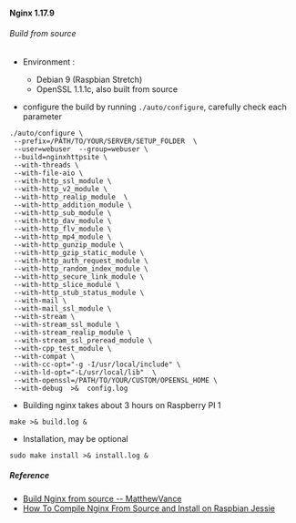 
#### Nginx 1.17.9

###### Build from source
* Environment :
  * Debian 9 (Raspbian Stretch)
  * OpenSSL 1.1.1c, also built from source
  
* configure the build by running `./auto/configure`, carefully check each parameter
```
./auto/configure \
 --prefix=/PATH/TO/YOUR/SERVER/SETUP_FOLDER  \
 --user=webuser  --group=webuser \
 --build=nginxhttpsite \
 --with-threads \
 --with-file-aio \
 --with-http_ssl_module \
 --with-http_v2_module \
 --with-http_realip_module  \
 --with-http_addition_module \
 --with-http_sub_module \
 --with-http_dav_module \
 --with-http_flv_module \
 --with-http_mp4_module \
 --with-http_gunzip_module \
 --with-http_gzip_static_module \
 --with-http_auth_request_module \
 --with-http_random_index_module \
 --with-http_secure_link_module \
 --with-http_slice_module \
 --with-http_stub_status_module \
 --with-mail \
 --with-mail_ssl_module \
 --with-stream \
 --with-stream_ssl_module \
 --with-stream_realip_module \
 --with-stream_ssl_preread_module \
 --with-cpp_test_module \
 --with-compat \
 --with-cc-opt="-g -I/usr/local/include" \
 --with-ld-opt="-L/usr/local/lib"  \
 --with-openssl=/PATH/TO/YOUR/CUSTOM/OPEENSL_HOME \
 --with-debug  >&  config.log

```

* Building nginx takes about 3 hours on Raspberry PI 1
```
make >& build.log &
```


* Installation, may be optional
```
sudo make install >& install.log &
```



##### Reference
* [Build Nginx from source -- MatthewVance](https://github.com/MatthewVance/nginx-build/blob/master/build-nginx.sh)
* [How To Compile Nginx From Source and Install on Raspbian Jessie](https://www.linuxbabe.com/raspberry-pi/compile-nginx-source-raspbian-jessie)

